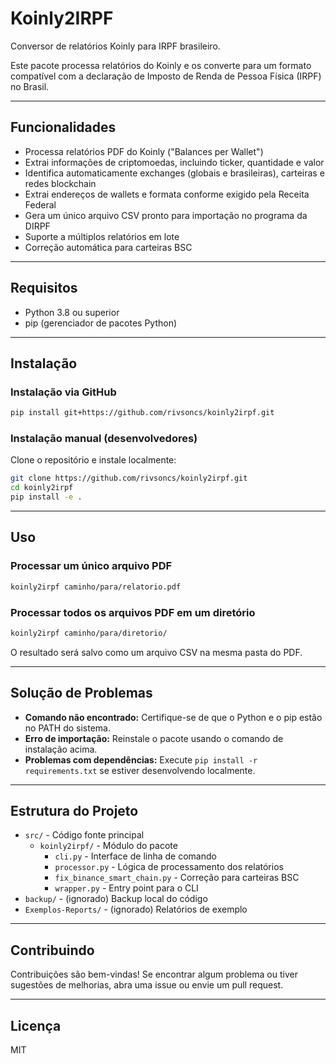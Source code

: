 # Koinly2IRPF

Conversor de relatórios Koinly para IRPF brasileiro.

Este pacote processa relatórios do Koinly e os converte para um formato compatível com a declaração de Imposto de Renda de Pessoa Física (IRPF) no Brasil.

---

## Funcionalidades

- Processa relatórios PDF do Koinly ("Balances per Wallet")
- Extrai informações de criptomoedas, incluindo ticker, quantidade e valor
- Identifica automaticamente exchanges (globais e brasileiras), carteiras e redes blockchain
- Extrai endereços de wallets e formata conforme exigido pela Receita Federal
- Gera um único arquivo CSV pronto para importação no programa da DIRPF
- Suporte a múltiplos relatórios em lote
- Correção automática para carteiras BSC

---

## Requisitos

- Python 3.8 ou superior
- pip (gerenciador de pacotes Python)

---

## Instalação

### Instalação via GitHub

```bash
pip install git+https://github.com/rivsoncs/koinly2irpf.git
```

### Instalação manual (desenvolvedores)

Clone o repositório e instale localmente:

```bash
git clone https://github.com/rivsoncs/koinly2irpf.git
cd koinly2irpf
pip install -e .
```

---

## Uso

### Processar um único arquivo PDF

```bash
koinly2irpf caminho/para/relatorio.pdf
```

### Processar todos os arquivos PDF em um diretório

```bash
koinly2irpf caminho/para/diretorio/
```

O resultado será salvo como um arquivo CSV na mesma pasta do PDF.

---

## Solução de Problemas

- **Comando não encontrado:** Certifique-se de que o Python e o pip estão no PATH do sistema.
- **Erro de importação:** Reinstale o pacote usando o comando de instalação acima.
- **Problemas com dependências:** Execute `pip install -r requirements.txt` se estiver desenvolvendo localmente.

---

## Estrutura do Projeto

- `src/` - Código fonte principal
  - `koinly2irpf/` - Módulo do pacote
    - `cli.py` - Interface de linha de comando
    - `processor.py` - Lógica de processamento dos relatórios
    - `fix_binance_smart_chain.py` - Correção para carteiras BSC
    - `wrapper.py` - Entry point para o CLI
- `backup/` - (ignorado) Backup local do código
- `Exemplos-Reports/` - (ignorado) Relatórios de exemplo

---

## Contribuindo

Contribuições são bem-vindas! Se encontrar algum problema ou tiver sugestões de melhorias, abra uma issue ou envie um pull request.

---

## Licença

MIT 